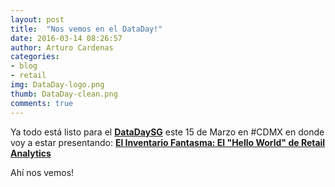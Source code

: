 ```yaml
---
layout: post
title:  "Nos vemos en el DataDay!"
date: 2016-03-14 08:26:57
author: Arturo Cardenas
categories:
- blog
- retail
img: DataDay-logo.png
thumb: DataDay-clean.png
comments: true
---
```


Ya todo está listo para el **[DataDaySG](http://sg.com.mx/dataday/)** este 15 de Marzo en #CDMX en donde voy a estar presentando: **[El Inventario Fantasma: El "Hello World" de Retail Analytics](http://sg.com.mx/dataday/session/inventario-fantasma-el-hello-world-del-retail-analytics/)**

Ahí nos vemos! 

